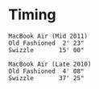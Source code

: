 # Timing

	MacBook Air (Mid 2011)  
	Old Fashioned  2' 23"  
	Swizzle       15' 00"  

	MacBook Air (Late 2010)  
	Old Fashioned  4' 08"  
	Swizzle       37' 25"  

